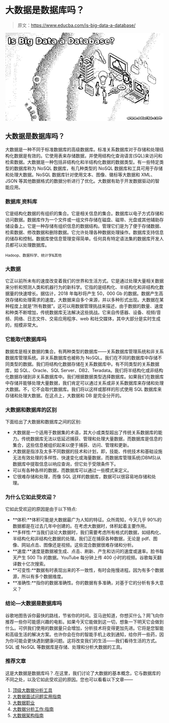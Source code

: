 # 大数据是数据库吗？

> 原文：<https://www.educba.com/is-big-data-a-database/>

![Is Big Data a Database](img/ccea8043de59dabedfedfcce3a2a2583.png)



## 大数据是数据库吗？

大数据是一种不同于标准数据库的高级数据库。标准关系数据库对于存储和处理结构化数据是有效的。它使用表来存储数据，并使用结构化查询语言(SQL)来访问和检索数据。大数据是一种包括非结构化和半结构化数据的数据类型。有一些特定类型的数据库称为 NoSQL 数据库，有几种类型的 NoSQL 数据库和工具可用于存储和处理大数据。NoSQL 数据库针对使用文本、图像、徽标等大数据和 XML、JSON 等其他数据格式的数据分析进行了优化。大数据有助于开发数据驱动的智能应用。

### 数据库ˌ资料库

它是结构化数据的有组织的集合。它是相关信息的集合。数据库以电子方式存储和访问数据。数据库作为一个文件或一组文件存储在磁盘、磁带、光盘或其他辅助存储设备上。它是一种存储有组织信息的数据结构。管理它们是为了便于存储数据、检索数据、修改数据和删除数据。它允许处理各种数据处理操作。数据库支持信息的储存和控制。数据库使信息管理变得简单。任何具有特定语法集的数据库开发人员都可以处理数据库。

<small>Hadoop、数据科学、统计学&其他</small>

### 大数据

它正以前所未有的速度改变着我们的世界和生活方式。它是通过处理大量相关数据来分析和预测人类和机器行为的新科学。它指的是结构化、半结构化和非结构化数据量的快速增长。据估计，2018 年每秒将产生 50，000 Gb 的数据。数据产生高效存储和处理需求的速度。大数据来自多个来源，并以多种形式出现。大数据在某种程度上就是“所有数据”。这可以用数据管理挑战来描述，由于数据的数量、速度和种类不断增加，传统数据库无法解决这些挑战。它来自传感器、设备、视频/音频、网络、日志文件、交易应用程序、web 和社交媒体，其中大部分是实时生成的，规模非常大。

### 它能取代数据库吗

数据库是相关数据的集合。有两种类型的数据库——关系数据库管理系统和非关系数据库管理系统。非关系数据库也被称为 NoSQL。我们在不同的数据库中存储不同类型的数据。我们将结构化数据存储在关系数据库中。有不同类型的关系数据库，如 SQL、Oracle、SQL Server、DB2、Teradata。我们将半结构化或非结构化数据存储到非关系数据库中。我们根据数据类型选择数据库。如果我们在数据库中存储并能够处理大量数据，我们肯定可以通过关系或非关系数据库来存储和处理大数据。不，它不会取代数据库。我们将以这样或那样的形式使用 SQL 数据库来存储和处理大数据。在这点上，大数据和 DB 是完全分开的。

### 大数据和数据库的区别

下面给出了大数据和数据库之间的区别:

*   大数据是一个适用于数据集的术语，其大小或类型超出了传统关系数据库的能力。传统数据库无法以低延迟捕获、管理和处理大量数据，而数据库是信息的集合，这些信息被组织起来以便于捕获、访问、管理和更新。
*   大数据是指涉及太多不同数据的技术和计划，即，技能、传统技术和基础设施无法有效处理的多样性、快速变化或海量数据，而数据库管理系统(DBMS)从数据库中提取信息以响应查询，但它处于受限条件下。
*   可以有各种各样的数据，而数据库可以通过一些模式来定义。
*   它很难存储和处理，而像 SQL 这样的数据库，数据可以很容易地存储和处理。

### 为什么它如此受欢迎？

它如此受欢迎的原因是由于以下特点:

*   **体积:**体积可能是大数据最广为人知的特征。众所周知，今天几乎 90%的数据都是在过去几年中创建的。在考虑大数据时，体积起着主要作用。
*   **多样性:**当我们谈论大数据时，我们需要考虑所有格式的数据，如结构化、半结构化和非结构化数据的处理。我们正在捕获各种数据，无论是 pdf、图像、网站点击、图像还是视频。这些混合数据很难存储和分析。
*   **速度:**速度是数据被生成、点击、刷新、产生和访问的速度或速率。脸书每天产生 500 Tb 的数据。YouTube 每分钟上传 400 小时的视频。谷歌每天翻译数十亿次搜索。
*   **可变性:**数据有时表现出来的不一致性，有时会拖慢进程。因为有多个数据源，所以有多个数据维度。
*   **准确性:**指你的数据准确性。你的数据有多准确，对基于它的分析有多大意义？

### 结论—大数据是数据库吗

谷歌地图告诉你最快的路线，节省你的时间。亚马逊知道，你想买什么？网飞向你推荐一些你可能感兴趣的电影。如果今天它能做到这一切，想象一下明天它会做到什么。可供我们使用的数据量只会增加，分析技术将变得更加先进。它将是您智能和高级生活的解决方案。也许你会在你的智能手机上收到通知，给你开一些药，因为你可能会更快遇到健康问题。这将改变我们的生活——我们看待生活的方式。SQL 或 NoSQL 等数据库是存储、处理和分析大数据的工具。

### 推荐文章

这是大数据是数据库吗？.在这里，我们讨论了大数据的基本概念，它与数据库的不同之处，以及它如此受欢迎的原因。您也可以看看以下文章——

1.  [顶级大数据分析工具](https://www.educba.com/big-data-analytics-tools/)
2.  [大数据面试问题实用指南](https://www.educba.com/big-data-interview-questions/)
3.  [大数据职业](https://www.educba.com/careers-in-big-data/)
4.  [大数据分析工作:指南](https://www.educba.com/big-data-analytics-jobs/)
5.  [大数据架构指南](https://www.educba.com/big-data-architecture/)





